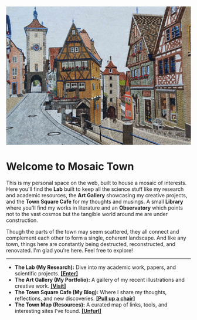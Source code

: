 ![A beautiful mosaic town](assets/images/mosaictowntemp.jpg)

# Welcome to Mosaic Town

This is my personal space on the web, built to house a mosaic of interests. Here you'll find the **Lab** built to keep all the science stuff like my research and academic resources, the **Art Gallery** showcasing my creative projects, and the **Town Square Cafe** for my thoughts and musings. A small **Library** where you'll find my works in literature and an **Observatory** which points not to the vast cosmos but the tangible world around me are under construction. 

Though the parts of the town may seem scattered, they all connect and complement each other to form a single, coherent landscape. And like any town, things here are constantly being destructed, reconstructed, and renovated. I'm glad you're here. Feel free to explore!

---


* **The Lab (My Research):** Dive into my academic work, papers, and scientific projects. **[[Enter]](/research/)**
* **The Art Gallery (My Portfolio):** A gallery of my recent illustrations and creative work. **[[Visit]](/art/)**
* **The Town Square Cafe (My Blog):** Where I share my thoughts, reflections, and new discoveries. **[[Pull up a chair]](/blog/)**
* **The Town Map (Resources):** A curated map of links, tools, and interesting sites I've found. **[[Unfurl]](/resources/)**
